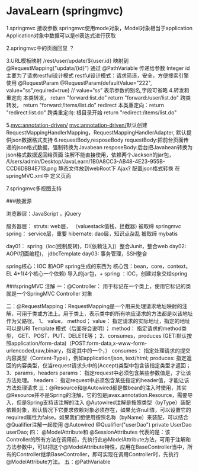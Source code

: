 # JavaLearn (springmvc)

1.springmvc 接收参数
springmvc使用mode对象，Model对象相当于application
Application对象中数据可以是el表达式进行获取

2.springmvc中的页面回显 ？

3.URL模板映射 /rest/user/update/${user.id} 映射到 @RequestMapping("updata/{id}") 通过 @PathVariable 传递给参数 Integer id
主要为了请求restful设计模式
restful设计模式：请求简洁，安全，方便搜索引擎使用
@RequestParam
@RequestParam(defaultValue="222", value="ss",required=true) // value=“ss” 表示参数的别名,字段可省略
4.转发和重定向
本类转发， return "forward:list.do"
                return "forward:/user/list.do"
跨类转发，
            return "forward:/items/list.do"
redirect
本类重定向：return "redirect:list.do"
    跨类重定向: 根目录开始
                return "redirect:/items/list.do"

5.<mvc:annotation-driven/>
<mvc:annotation-driven/>默认创建RequestMappingHandlerMapping，RequestMappingHandlerAdapter, 默认提供json数据格式支持
6.requestBody,resposeBody
    requestBody:把前台页面传递的json格式数据，强制转换为Javabean
    resposeBody:后台把Javabean转换为json格式数据返回给页面
    注解不能直接使用，依赖两个Jackson的jar包，
/Users/admin/Desktop/JavaLearn/1B0A8CC3-AB48-4E23-955B-CCD6DBB4E713.png
静态文件放到webRoot下
Ajax?
配置json格式转换
在springMVC.xml中
定义页面

7.springmvc多视图支持

###数据源

浏览器层：JavaScript ，jQuery

服务器层：
struts: web层， （valuestack值栈，拦截器) 被取缔  springmvc
spring： service层，重要
hibernate: dao层，知识点杂乱  被取缔 mybatis

day01： spring（loc(控制反转)，DI(依赖注入)）整合Junit，整合web
day02: AOP(切面编程)， jdbcTemplate
day03: 事务管理，SSH整合

spring核心：IOC 和AOP
spring生成的东西为 核心包：bean，core，context，EL
4+1(4个核心一个依赖) 导入的jar包，+
spring ：IOC，创建对象交给spring


###springMVC 注解
一：@Controller： 用于标记在一个类上，使用它标记的类就是一个SpringMVC Controller 对象

二：@RequestMapping：RequestMapping是一个用来处理请求地址映射的注解，可用于类或方法上。用于类上，表示类中的所有响应请求的方法都是以该地址作为父路径。
1、 value， method；
value：     指定请求的实际地址，指定的地址可以是URI Template 模式（后面将会说明）；
method：  指定请求的method类型， GET、POST、PUT、DELETE等；
2、consumes，produces (GET:默认按照application/form-data)（POST:form-data,x-www-form-urlencoded,raw,binary，指定其中的一个，）
consumes： 指定处理请求的提交内容类型（Content-Type），例如application/json, text/html;
produces:    指定返回的内容类型，仅当request请求头中的(Accept)类型中包含该指定类型才返回；
3、params，headers
params： 指定request中必须包含某些参数值是，才让该方法处理。
headers： 指定request中必须包含某些指定的header值，才能让该方法处理请求
三：@Resource和@Autowired都是做bean的注入时使用，其实@Resource并不是Spring的注解，它的包是javax.annotation.Resource，需要导入，但是Spring支持该注解的注入
@Autowired注解是按照类型（byType）装配依赖对象，默认情况下它要求依赖对象必须存在，如果允许null值，可以设置它的required属性为false。如果我们想使用按照名称（byName）来装配，可以结合@Qualifier注解一起使用
@Autowired
@Qualifier("userDao")
private UserDao userDao;
四： @ModelAttribute和 @SessionAttributes
代表的是：该Controller的所有方法在调用前，先执行此@ModelAttribute方法，可用于注解和方法参数中，可以把这个@ModelAttribute特性，应用在BaseController当中，所有的Controller继承BaseController，即可实现在调用Controller时，先执行@ModelAttribute方法。
五：@PathVariable
